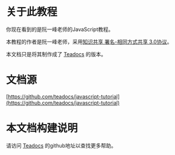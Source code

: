 # 关于此教程

你现在看到的是阮一峰老师的JavaScript教程。

本教程的作者是阮一峰老师，采用[知识共享 署名-相同方式共享 3.0协议](https://creativecommons.org/licenses/by-sa/3.0/deed.zh)。

本文档只是将其制作成了 [Teadocs](https://github.com/teadocs/teadocs) 的版本。

# 文档源

[https://github.com/teadocs/javascript-tutorial](https://github.com/teadocs/javascript-tutorial)

# 本文档构建说明

请访问 [Teadocs](https://github.com/teadocs/teadocs) 的github地址以查找更多帮助。
